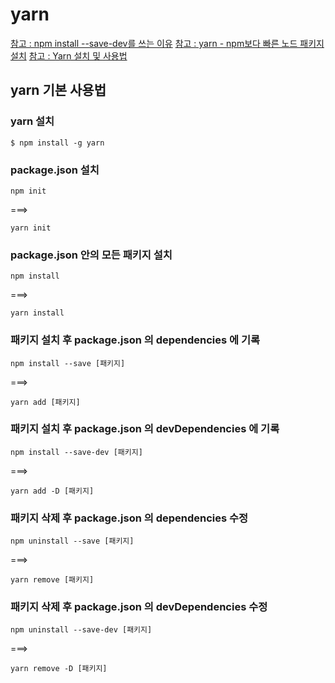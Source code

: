 # yarn

[참고 : npm install --save-dev를 쓰는 이유](https://ingorae.tistory.com/1754)
[참고 : yarn - npm보다 빠른 노드 패키지 설치](https://eveript.tistory.com/entry/yarn-npm%EB%B3%B4%EB%8B%A4-%EB%B9%A0%EB%A5%B8-%EB%85%B8%EB%93%9C-%ED%8C%A8%ED%82%A4%EC%A7%80-%EC%84%A4%EC%B9%98)
[참고 : Yarn 설치 및 사용법](https://heropy.blog/2017/11/25/yarn/)

## yarn 기본 사용법

### yarn 설치
```
$ npm install -g yarn
```

### package.json 설치
```
npm init
```
===>
```
yarn init
```

### package.json 안의 모든 패키지 설치
```
npm install
```
===>
```
yarn install
```

### 패키지 설치 후 package.json 의 dependencies 에 기록
```
npm install --save [패키지]
```
===>
```
yarn add [패키지]
```

### 패키지 설치 후 package.json 의 devDependencies 에 기록
```
npm install --save-dev [패키지]
```
===>
```
yarn add -D [패키지]
```

### 패키지 삭제 후 package.json 의 dependencies 수정
```
npm uninstall --save [패키지]
```
===>
```
yarn remove [패키지]
```

### 패키지 삭제 후 package.json 의 devDependencies 수정
```
npm uninstall --save-dev [패키지]
```
===>
```
yarn remove -D [패키지]
```
